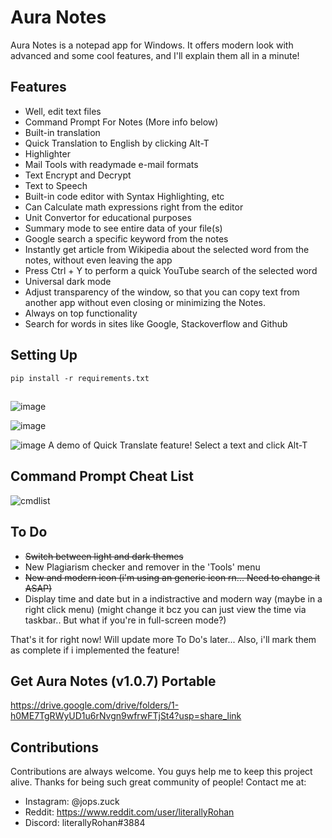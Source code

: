 
# Aura Notes

Aura Notes is a notepad app for Windows. It offers modern look with advanced and some cool features, and I'll explain them all in a minute!

## Features

- Well, edit text files
- Command Prompt For Notes (More info below)
- Built-in translation
- Quick Translation to English by clicking Alt-T
- Highlighter
- Mail Tools with readymade e-mail formats
- Text Encrypt and Decrypt
- Text to Speech
- Built-in code editor with Syntax Highlighting, etc
- Can Calculate math expressions right from the editor
- Unit Convertor for educational purposes
- Summary mode to see entire data of your file(s)
- Google search a specific keyword from the notes
- Instantly get article from Wikipedia about the selected word from the notes, without even leaving the app
- Press Ctrl + Y to perform a quick YouTube search of the selected word
- Universal dark mode
- Adjust transparency of the window, so that you can copy text from another app without even closing or minimizing the Notes.
- Always on top functionality
- Search for words in sites like Google, Stackoverflow and Github

## Setting Up
```
pip install -r requirements.txt
```

## 

![image](https://user-images.githubusercontent.com/109947257/205478076-d139bda3-0802-4307-9b4f-61a78e7b06d1.png)

![image](https://user-images.githubusercontent.com/109947257/205478120-cc4ab866-2bba-477a-9ac7-deb6ae48a963.png)

![image](https://user-images.githubusercontent.com/109947257/205478159-861fbfec-8a6e-4c5a-894a-0e754ae65db0.png)
A demo of Quick Translate feature! Select a text and click Alt-T

## Command Prompt Cheat List

![cmdlist](https://user-images.githubusercontent.com/109947257/204121886-ff91392e-466d-40c3-adc6-139439c73e51.png)


## To Do 

- ~~Switch between light and dark themes~~
- New Plagiarism checker and remover in the 'Tools' menu
- ~~New and modern icon (i'm using an generic icon rn... Need to change it ASAP)~~
- Display time and date but in a indistractive and modern way (maybe in a right click menu) (might change it bcz you can just view the time via taskbar.. But what if you're in full-screen mode?)

That's it for right now! Will update more To Do's later... Also, i'll mark them as complete if i implemented the feature!

## Get Aura Notes (v1.0.7) Portable
https://drive.google.com/drive/folders/1-h0ME7TgRWyUD1u6rNvgn9wfrwFTjSt4?usp=share_link
##     

## Contributions
Contributions are always welcome. You guys help me to keep this project alive. Thanks for being such great community of people! Contact me at:
- Instagram: @jops.zuck
- Reddit: https://www.reddit.com/user/literallyRohan
- Discord: literallyRohan#3884
